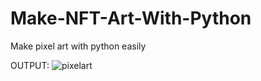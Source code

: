 # Make-NFT-Art-With-Python
Make pixel art with python easily






OUTPUT:
![pixelart](https://user-images.githubusercontent.com/75094927/136962408-57ae8e9b-1831-4cf1-abe0-c600e2f6956b.png)
